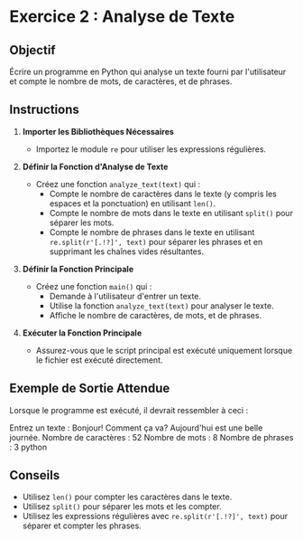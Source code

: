 # Exercice 2 : Analyse de Texte

## Objectif

Écrire un programme en Python qui analyse un texte fourni par l'utilisateur et compte le nombre de mots, de caractères, et de phrases.

## Instructions

1. **Importer les Bibliothèques Nécessaires**
   - Importez le module `re` pour utiliser les expressions régulières.

2. **Définir la Fonction d'Analyse de Texte**
   - Créez une fonction `analyze_text(text)` qui :
     - Compte le nombre de caractères dans le texte (y compris les espaces et la ponctuation) en utilisant `len()`.
     - Compte le nombre de mots dans le texte en utilisant `split()` pour séparer les mots.
     - Compte le nombre de phrases dans le texte en utilisant `re.split(r'[.!?]', text)` pour séparer les phrases et en supprimant les chaînes vides résultantes.

3. **Définir la Fonction Principale**
   - Créez une fonction `main()` qui :
     - Demande à l'utilisateur d'entrer un texte.
     - Utilise la fonction `analyze_text(text)` pour analyser le texte.
     - Affiche le nombre de caractères, de mots, et de phrases.

4. **Exécuter la Fonction Principale**
   - Assurez-vous que le script principal est exécuté uniquement lorsque le fichier est exécuté directement.

## Exemple de Sortie Attendue

Lorsque le programme est exécuté, il devrait ressembler à ceci :

Entrez un texte : Bonjour! Comment ça va? Aujourd'hui est une belle journée.
Nombre de caractères : 52
Nombre de mots : 8
Nombre de phrases : 3
python


## Conseils

- Utilisez `len()` pour compter les caractères dans le texte.
- Utilisez `split()` pour séparer les mots et les compter.
- Utilisez les expressions régulières avec `re.split(r'[.!?]', text)` pour séparer et compter les phrases.